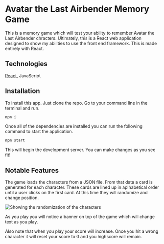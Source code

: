 # Avatar the Last Airbender Memory Game

This is a memory game which will test your ability to remember Avatar the Last Airbender chracters. Ultimately, this is a React web application designed to show my abilities to use the front end framework. This is made entirely with React. 

## Technologies

[React](https://reactjs.org/), JavaScript

## Installation

To install this app. Just clone the repo. Go to your command line in the terminal and run.

```bash
npm i
```

Once all of the dependencies are installed you can run the following command to start the application.

```bash
npm start
```

This will begin the development server. You can make changes as you see fit!

## Notable Features

The game loads the characters from a JSON file. From that data a card is generated for each character. These cards are lined up in aplhabetical order until a user clicks on the first card. At this time they will randomize and change position. 

![Showing the randomization of the characters](https://media.giphy.com/media/1YuTo8LRok7OtgFMv7/giphy.gif)

As you play you will notice a banner on top of the game which will change text as you play. 

Also note that when you play your score will increase. Once you hit a wrong character it will reset your score to 0 and you highscore will remain.